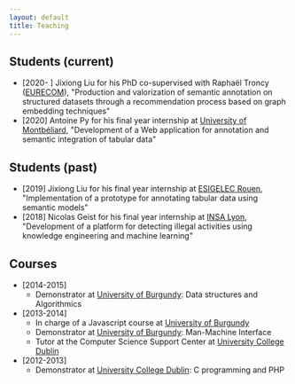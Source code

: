 ```yaml
---
layout: default
title: Teaching
---
```


## Students (current)

* [2020- ] Jixiong Liu for his PhD co-supervised with Raphaël Troncy ([EURECOM](http://www.eurecom.fr)), "Production and valorization of semantic annotation on structured datasets through a recommendation process based on graph embedding techniques"
* [2020] Antoine Py for his final year internship at [University of Montbéliard](http://www.univ-fcomte.fr/), "Development of a Web application for annotation and semantic integration of tabular data"

## Students (past)

* [2019] Jixiong Liu for his final year internship at [ESIGELEC Rouen](http://www.esigelec.fr/), "Implementation of a prototype for annotating tabular data using semantic models"
* [2018] Nicolas Geist for his final year internship at [INSA Lyon](https://www.insa-lyon.fr/), "Development of a platform for detecting illegal activities using knowledge engineering and machine learning"

## Courses

* [2014-2015]
  * Demonstrator at [University of Burgundy](http://www.ubfc.fr/): Data structures and Algorithmics
* [2013-2014]
  * In charge of a Javascript course at [University of Burgundy](http://www.ubfc.fr/)
  * Demonstrator at [University of Burgundy](http://www.ubfc.fr/): Man-Machine Interface
  * Tutor at the Computer Science Support Center at [University College Dublin](https://www.ucd.ie/)
* [2012-2013]
  * Demonstrator at [University College Dublin](https://www.ucd.ie/): C programming and PHP
